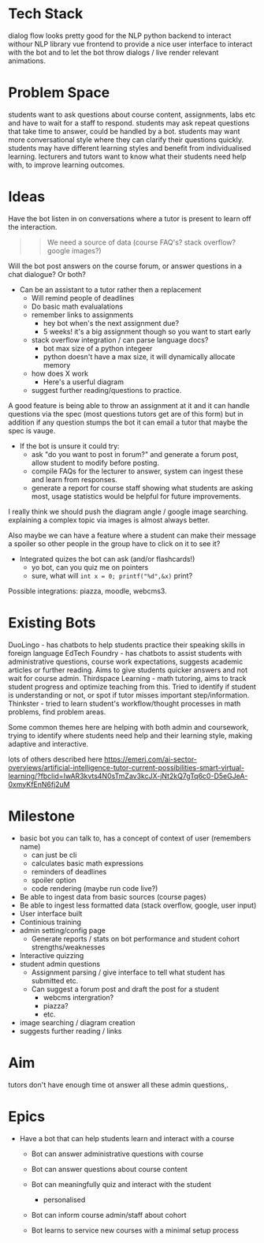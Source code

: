 # Tech Stack 
dialog flow looks pretty good for the NLP 
python backend to interact withour NLP library
vue frontend to provide a nice user interface to interact with the bot and to let the bot throw 
dialogs / live render relevant animations. 

# Problem Space
students want to ask questions about course content, assignments, labs etc and have to wait for a staff to respond.
students may ask repeat questions that take time to answer, could be handled by a bot.
students may want more conversational style where they can clarify their questions quickly.
students may have different learning styles and benefit from individualised learning.
lecturers and tutors want to know what their students need help with, to improve learning outcomes.


# Ideas 
Have the bot listen in on conversations where a tutor is present to learn off the interaction. 
>> We need a source of data (course FAQ's? stack overflow? google images?)

Will the bot post answers on the course forum, or answer questions in a chat dialogue? Or both?

- Can be an assistant to a tutor rather then a replacement
    - Will remind people of deadlines
    - Do basic math evalualations
    - remember links to assignments
        - hey bot when's the next assignment due?
        - 5 weeks! it's a big assignment though so you want to start early
    - stack overflow integration / can parse language docs?
        - bot max size of a python integeer
        - python doesn't have a max size, it will dynamically allocate memory
    - how does X work
        - Here's a userful diagram
    - suggest further reading/questions to practice.


A good feature is being able to throw an assignment at it and it can handle questions via the spec (most questions tutors get are of this form)
but in addition if any question stumps the bot it can email a tutor that maybe the spec is vauge.

- If the bot is unsure it could try:
     - ask "do you want to post in forum?" and generate a forum post, allow student to modify before posting.
     - compile FAQs for the lecturer to answer, system can ingest these and learn from responses.
     - generate a report for course staff showing what students are asking most, usage statistics would be helpful for future improvements.
 
I really think we should push the diagram angle / google image searching. explaining a 
complex topic via images is almost always better.

Also maybe we can have a feature where a student can make their message a spoiler so other people in the group 
have to click on it to see it?

- Integrated quizes the bot can ask (and/or flashcards!)
	- yo bot, can you quiz me on pointers
    - sure, what will `int x = 0; printf("%d",&x)` print?

Possible integrations: piazza, moodle, webcms3.  

# Existing Bots

DuoLingo - has chatbots to help students practice their speaking skills in foreign language
EdTech Foundry - has chatbots to assist students with administrative questions, course work expectations, suggests academic articles or 
further reading. Aims to give students quicker answers and not wait for course admin.
Thirdspace Learning - math tutoring, aims to track student progress and optimize teaching from this. Tried to identify if student is understanding
or not, or spot if tutor misses important step/information.
Thinkster - tried to learn student's workflow/thought processes in math problems, find problem areas.

Some common themes here are helping with both admin and coursework, trying to identify where students need help and their learning style, making 
adaptive and interactive.

lots of others described here https://emerj.com/ai-sector-overviews/artificial-intelligence-tutor-current-possibilities-smart-virtual-learning/?fbclid=IwAR3kvts4N0sTmZav3kcJX-jNt2kQ7gTq6c0-D5eGJeA-0xmyKfEnN6fj2uM

# Milestone 

- basic bot you can talk to, has a concept of context of user (remembers name)
    - can just be cli
    - calculates basic math expressions
    - reminders of deadlines
    - spoiler option
    - code rendering (maybe run code live?)
- Be able to ingest data from basic sources (course pages)
- Be able to ingest less formatted data (stack overflow, google, user input)
- User interface built
- Continious training 
- admin setting/config page
    - Generate reports / stats on bot performance and student cohort strengths/weaknesses
- Interactive quizzing
- student admin questions
    - Assignment parsing / give interface to tell what student has submitted etc. 
    - Can suggest a forum post and draft the post for a student
        - webcms intergration?
        - piazza?
        - etc.
- image searching / diagram creation
- suggests further reading / links 

# Aim 

tutors don't have enough time ot answer all these admin questions,. 

# Epics

- Have a bot that can help students learn and interact with a course 
    - Bot can answer administrative questions with course
    - Bot can answer questions about course content
    - Bot can meaningfully quiz and interact with the student 
        - personalised
    - Bot can inform course admin/staff about cohort 

    - Bot learns to service new courses with a minimal setup process
